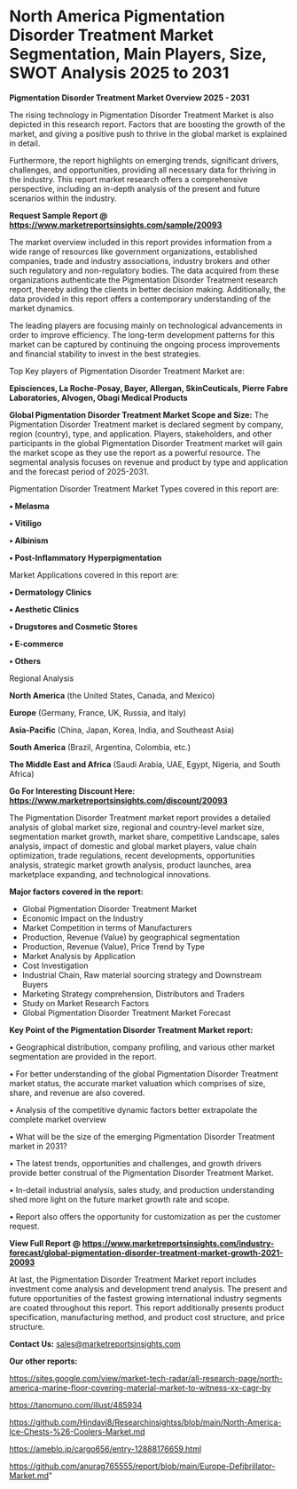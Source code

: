 # North America Pigmentation Disorder Treatment Market Segmentation, Main Players, Size, SWOT Analysis 2025 to 2031

<Strong> Pigmentation Disorder Treatment Market Overview 2025 - 2031</strong>

The rising technology in Pigmentation Disorder Treatment Market is also depicted in this research report. Factors that are boosting the growth of the market, and giving a positive push to thrive in the global market is explained in detail.

Furthermore, the report highlights on emerging trends, significant drivers, challenges, and opportunities, providing all necessary data for thriving in the industry. This report market research offers a comprehensive perspective, including an in-depth analysis of the present and future scenarios within the industry.

<strong>Request Sample Report @ <a href=https://www.marketreportsinsights.com/sample/20093>https://www.marketreportsinsights.com/sample/20093</a></strong>

The market overview included in this report provides information from a wide range of resources like government organizations, established companies, trade and industry associations, industry brokers and other such regulatory and non-regulatory bodies. The data acquired from these organizations authenticate the Pigmentation Disorder Treatment research report, thereby aiding the clients in better decision making. Additionally, the data provided in this report offers a contemporary understanding of the market dynamics.

The leading players are focusing mainly on technological advancements in order to improve efficiency. The long-term development patterns for this market can be captured by continuing the ongoing process improvements and financial stability to invest in the best strategies.

Top Key players of Pigmentation Disorder Treatment Market are:

<strong>Episciences, La Roche-Posay, Bayer, Allergan, SkinCeuticals, Pierre Fabre Laboratories, Alvogen, Obagi Medical Products</strong>

<strong><b>Global Pigmentation Disorder Treatment Market Scope and Size:</b></strong>
The Pigmentation Disorder Treatment market is declared segment by company, region (country), type, and application. Players, stakeholders, and other participants in the global Pigmentation Disorder Treatment market will gain the market scope as they use the report as a powerful resource. The segmental analysis focuses on revenue and product by type and application and the forecast period of 2025-2031.

Pigmentation Disorder Treatment Market Types covered in this report are:

<strong>• Melasma

• Vitiligo

• Albinism

• Post-Inflammatory Hyperpigmentation</strong>

Market Applications covered in this report are:

<strong>• Dermatology Clinics

• Aesthetic Clinics

• Drugstores and Cosmetic Stores

• E-commerce

• Others</strong> 

Regional Analysis

<strong>North America</strong> (the United States, Canada, and Mexico)

<strong>Europe</strong> (Germany, France, UK, Russia, and Italy)

<strong>Asia-Pacific</strong> (China, Japan, Korea, India, and Southeast Asia)

<strong>South America</strong> (Brazil, Argentina, Colombia, etc.)

<strong>The Middle East and Africa</strong> (Saudi Arabia, UAE, Egypt, Nigeria, and South Africa)

<strong>Go For Interesting Discount Here: <a href=https://www.marketreportsinsights.com/discount/20093>https://www.marketreportsinsights.com/discount/20093</a></strong>

The Pigmentation Disorder Treatment market report provides a detailed analysis of global market size, regional and country-level market size, segmentation market growth, market share, competitive Landscape, sales analysis, impact of domestic and global market players, value chain optimization, trade regulations, recent developments, opportunities analysis, strategic market growth analysis, product launches, area marketplace expanding, and technological innovations.

<strong><b>Major factors covered in the report:</b></strong>
<ul>
  <li>Global Pigmentation Disorder Treatment Market </li>
  <li>Economic Impact on the Industry</li>
  <li>Market Competition in terms of Manufacturers</li>
  <li>Production, Revenue (Value) by geographical segmentation</li>
  <li>Production, Revenue (Value), Price Trend by Type</li>
  <li>Market Analysis by Application</li>
  <li>Cost Investigation</li>
  <li>Industrial Chain, Raw material sourcing strategy and Downstream Buyers</li>
  <li>Marketing Strategy comprehension, Distributors and Traders</li>
  <li>Study on Market Research Factors</li>
  <li>Global Pigmentation Disorder Treatment Market Forecast</li>
</ul>

<strong><b>Key Point of the Pigmentation Disorder Treatment Market report:</b></strong>

• Geographical distribution, company profiling, and various other market segmentation are provided in the report.

• For better understanding of the global Pigmentation Disorder Treatment market status, the accurate market valuation which comprises of size, share, and revenue are also covered.

• Analysis of the competitive dynamic factors better extrapolate the complete market overview

• What will be the size of the emerging Pigmentation Disorder Treatment market in 2031?

• The latest trends, opportunities and challenges, and growth drivers provide better construal of the Pigmentation Disorder Treatment Market.

• In-detail industrial analysis, sales study, and production understanding shed more light on the future market growth rate and scope.

• Report also offers the opportunity for customization as per the customer request.

<strong><b>View Full Report @ <a href=https://www.marketreportsinsights.com/industry-forecast/global-pigmentation-disorder-treatment-market-growth-2021-20093>https://www.marketreportsinsights.com/industry-forecast/global-pigmentation-disorder-treatment-market-growth-2021-20093</a></b></strong>


At last, the Pigmentation Disorder Treatment Market report includes investment come analysis and development trend analysis. The present and future opportunities of the fastest growing international industry segments are coated throughout this report. This report additionally presents product specification, manufacturing method, and product cost structure, and price structure.

<strong>Contact Us:</strong>
sales@marketreportsinsights.com

<strong>Our other reports:</strong>

<a href=https://sites.google.com/view/market-tech-radar/all-research-page/north-america-marine-floor-covering-material-market-to-witness-xx-cagr-by>https://sites.google.com/view/market-tech-radar/all-research-page/north-america-marine-floor-covering-material-market-to-witness-xx-cagr-by</a>

<a href=https://tanomuno.com/illust/485934>https://tanomuno.com/illust/485934</a>

<a href=https://github.com/Hindavi8/Researchinsightss/blob/main/North-America-Ice-Chests-%26-Coolers-Market.md>https://github.com/Hindavi8/Researchinsightss/blob/main/North-America-Ice-Chests-%26-Coolers-Market.md</a>

<a href=https://ameblo.jp/cargo656/entry-12888176659.html>https://ameblo.jp/cargo656/entry-12888176659.html</a>

<a href=https://github.com/anurag765555/report/blob/main/Europe-Defibrillator-Market.md>https://github.com/anurag765555/report/blob/main/Europe-Defibrillator-Market.md</a>"
